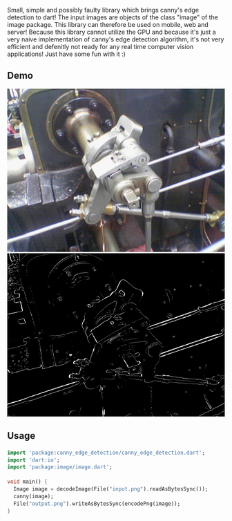 Small, simple and possibly faulty library which brings canny's edge detection to dart!
The input images are objects of the class "image" of the image package. 
This library can therefore be used on mobile, web and server!
Because this library cannot utilize the GPU and because it's just a very naive implementation of canny's edge detection algorithm, it's not very efficient and defenitly not ready for any real time computer vision applications! Just have some fun with it :)

## Demo

![](demo_in.png) ![](demo_out.png)

## Usage

```dart
import 'package:canny_edge_detection/canny_edge_detection.dart';
import 'dart:io';
import 'package:image/image.dart';

void main() {
  Image image = decodeImage(File("input.png").readAsBytesSync());
  canny(image);
  File("output.png").writeAsBytesSync(encodePng(image));
}
```
